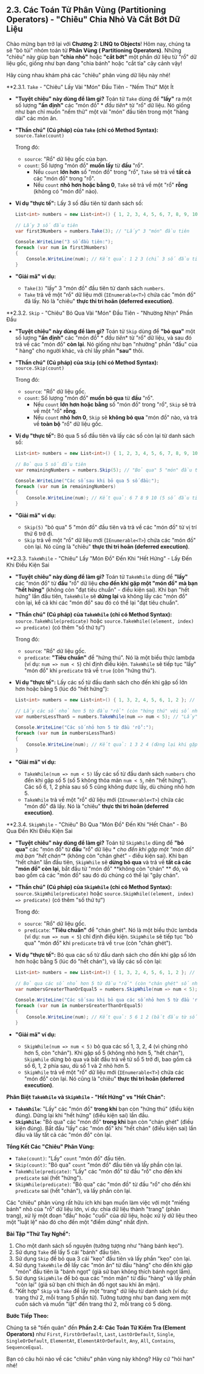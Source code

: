 ## **2.3. Các Toán Tử Phân Vùng (Partitioning Operators) - "Chiêu" Chia Nhỏ Và Cắt Bớt Dữ Liệu**

Chào mừng bạn trở lại với **Chương 2: LINQ to Objects**! Hôm nay, chúng ta sẽ "bỏ túi" nhóm toán tử **Phân Vùng (
Partitioning Operators)**. Những "chiêu" này giúp bạn **"chia nhỏ"** hoặc **"cắt bớt"** một phần dữ liệu từ "rổ" dữ liệu
gốc, giống như bạn đang "chia bánh" hoặc "cắt tỉa" cây cảnh vậy!

Hãy cùng nhau khám phá các "chiêu" phân vùng dữ liệu này nhé!

\*\*2.3.1. `Take` - "Chiêu" Lấy Vài "Món" Đầu Tiên - "Nếm Thử" Một Ít

- **"Tuyệt chiêu" này dùng để làm gì?** Toán tử `Take` dùng để **"lấy"** ra một số lượng **"ấn định"** các "món đồ" *
  *đầu tiên** từ "rổ" dữ liệu. Nó giống như bạn chỉ muốn "nếm thử" một vài "món" đầu tiên trong một "hàng dài" các món
  ăn.

- **"Thần chú" (Cú pháp) của `Take` (chỉ có Method Syntax):** `source.Take(count)`

  Trong đó:

    - `source`: "Rổ" dữ liệu gốc của bạn.
    - `count`: Số lượng "món đồ" **muốn lấy** từ **đầu** "rổ".
        - Nếu `count` **lớn hơn** số "món đồ" trong "rổ", `Take` sẽ trả về **tất cả** các "món đồ" trong "rổ".
        - Nếu `count` **nhỏ hơn hoặc bằng 0**, `Take` sẽ trả về một "rổ" **rỗng** (không có "món đồ" nào).

- **Ví dụ "thực tế":** Lấy 3 số đầu tiên từ danh sách số:

  ```csharp
  List<int> numbers = new List<int>() { 1, 2, 3, 4, 5, 6, 7, 8, 9, 10 }; // "Rổ" số

  // Lấy 3 số đầu tiên
  var first3Numbers = numbers.Take(3); // "Lấy" 3 "món" đầu tiên

  Console.WriteLine("3 số đầu tiên:");
  foreach (var num in first3Numbers)
  {
      Console.WriteLine(num); // Kết quả: 1 2 3 (chỉ 3 số đầu tiên được lấy)
  }
  ```

- **"Giải mã" ví dụ:**
    - `Take(3)` "lấy" 3 "món đồ" đầu tiên từ danh sách `numbers`.
    - `Take` trả về một "rổ" dữ liệu mới (`IEnumerable<T>`) chứa các "món đồ" đã lấy. Nó là "chiêu" **thực thi trì
      hoãn (deferred execution)**.

\*\*2.3.2. `Skip` - "Chiêu" Bỏ Qua Vài "Món" Đầu Tiên - "Nhường Nhịn" Phần Đầu

- **"Tuyệt chiêu" này dùng để làm gì?** Toán tử `Skip` dùng để **"bỏ qua"** một số lượng **"ấn định"** các "món đồ" *
  *đầu tiên** từ "rổ" dữ liệu, và sau đó trả về các "món đồ" **còn lại**. Nó giống như bạn "nhường" phần "đầu" của "
  hàng" cho người khác, và chỉ lấy phần **"sau"** thôi.

- **"Thần chú" (Cú pháp) của `Skip` (chỉ có Method Syntax):** `source.Skip(count)`

  Trong đó:

    - `source`: "Rổ" dữ liệu gốc.
    - `count`: Số lượng "món đồ" **muốn bỏ qua** từ **đầu** "rổ".
        - Nếu `count` **lớn hơn hoặc bằng** số "món đồ" trong "rổ", `Skip` sẽ trả về một "rổ" **rỗng**.
        - Nếu `count` **nhỏ hơn 0**, `Skip` sẽ **không bỏ qua** "món đồ" nào, và trả về **toàn bộ** "rổ" dữ liệu gốc.

- **Ví dụ "thực tế":** Bỏ qua 5 số đầu tiên và lấy các số còn lại từ danh sách số:

  ```csharp
  List<int> numbers = new List<int>() { 1, 2, 3, 4, 5, 6, 7, 8, 9, 10 }; // "Rổ" số

  // Bỏ qua 5 số đầu tiên
  var remainingNumbers = numbers.Skip(5); // "Bỏ qua" 5 "món" đầu tiên

  Console.WriteLine("Các số sau khi bỏ qua 5 số đầu:");
  foreach (var num in remainingNumbers)
  {
      Console.WriteLine(num); // Kết quả: 6 7 8 9 10 (5 số đầu tiên đã bị "bỏ qua", chỉ còn lại phần "sau")
  }
  ```

- **"Giải mã" ví dụ:**
    - `Skip(5)` "bỏ qua" 5 "món đồ" đầu tiên và trả về các "món đồ" từ vị trí thứ 6 trở đi.
    - `Skip` trả về một "rổ" dữ liệu mới (`IEnumerable<T>`) chứa các "món đồ" còn lại. Nó cũng là "chiêu" **thực thi trì
      hoãn (deferred execution)**.

\*\*2.3.3. `TakeWhile` - "Chiêu" Lấy "Món Đồ" Đến Khi "Hết Hứng" - Lấy Đến Khi Điều Kiện Sai

- **"Tuyệt chiêu" này dùng để làm gì?** Toán tử `TakeWhile` dùng để **"lấy"** các "món đồ" từ **đầu** "rổ" dữ liệu **cho
  đến khi gặp một "món đồ" mà bạn "hết hứng"** (không còn "đạt tiêu chuẩn" - điều kiện sai). Khi bạn "hết hứng" lần đầu
  tiên, `TakeWhile` sẽ **dừng lại** và không lấy các "món đồ" còn lại, kể cả khi các "món đồ" sau đó có thể lại "đạt
  tiêu chuẩn".

- **"Thần chú" (Cú pháp) của `TakeWhile` (chỉ có Method Syntax):** `source.TakeWhile(predicate)` hoặc
  `source.TakeWhile((element, index) => predicate)` (có thêm "số thứ tự")

  Trong đó:

    - `source`: "Rổ" dữ liệu gốc.
    - `predicate`: **"Tiêu chuẩn"** để "hứng thú". Nó là một biểu thức lambda (ví dụ: `num => num < 5`) chỉ định điều
      kiện. `TakeWhile` sẽ tiếp tục "lấy" "món đồ" khi `predicate` trả về `true` (còn "hứng thú").

- **Ví dụ "thực tế":** Lấy các số từ đầu danh sách cho đến khi gặp số lớn hơn hoặc bằng 5 (lúc đó "hết hứng"):

  ```csharp
  List<int> numbers = new List<int>() { 1, 3, 2, 4, 5, 6, 1, 2 }; // "Rổ" số

  // Lấy các số nhỏ hơn 5 từ đầu "rổ" (còn "hứng thú" với số nhỏ hơn 5)
  var numbersLessThan5 = numbers.TakeWhile(num => num < 5); // "Lấy" trong khi số còn nhỏ hơn 5

  Console.WriteLine("Các số nhỏ hơn 5 từ đầu 'rổ':");
  foreach (var num in numbersLessThan5)
  {
      Console.WriteLine(num); // Kết quả: 1 3 2 4 (dừng lại khi gặp số 5, vì 5 không nhỏ hơn 5)
  }
  ```

- **"Giải mã" ví dụ:**
    - `TakeWhile(num => num < 5)` lấy các số từ đầu danh sách `numbers` cho đến khi gặp số 5 (số 5 không thỏa mãn
      `num < 5`, nên "hết hứng"). Các số 6, 1, 2 phía sau số 5 cũng không được lấy, dù chúng nhỏ hơn 5.
    - `TakeWhile` trả về một "rổ" dữ liệu mới (`IEnumerable<T>`) chứa các "món đồ" đã lấy. Nó là "chiêu" **thực thi trì
      hoãn (deferred execution)**.

\*\*2.3.4. `SkipWhile` - "Chiêu" Bỏ Qua "Món Đồ" Đến Khi "Hết Chán" - Bỏ Qua Đến Khi Điều Kiện Sai

- **"Tuyệt chiêu" này dùng để làm gì?** Toán tử `SkipWhile` dùng để **"bỏ qua"** các "món đồ" từ **đầu** "rổ" dữ liệu *
  *cho đến khi gặp một "món đồ" mà bạn "hết chán"** (không còn "chán ghét" - điều kiện sai). Khi bạn "hết chán" lần đầu
  tiên, `SkipWhile` sẽ **dừng bỏ qua** và trả về **tất cả các "món đồ" còn lại**, bắt đầu từ "món đồ" **không còn "chán"
  ** đó, và bao gồm cả các "món đồ" sau đó dù chúng có thể lại "gây chán".

- **"Thần chú" (Cú pháp) của `SkipWhile` (chỉ có Method Syntax):** `source.SkipWhile(predicate)` hoặc
  `source.SkipWhile((element, index) => predicate)` (có thêm "số thứ tự")

  Trong đó:

    - `source`: "Rổ" dữ liệu gốc.
    - `predicate`: **"Tiêu chuẩn"** để "chán ghét". Nó là một biểu thức lambda (ví dụ: `num => num < 5`) chỉ định điều
      kiện. `SkipWhile` sẽ tiếp tục "bỏ qua" "món đồ" khi `predicate` trả về `true` (còn "chán ghét").

- **Ví dụ "thực tế":** Bỏ qua các số từ đầu danh sách cho đến khi gặp số lớn hơn hoặc bằng 5 (lúc đó "hết chán"), và lấy
  các số còn lại:

  ```csharp
  List<int> numbers = new List<int>() { 1, 3, 2, 4, 5, 6, 1, 2 }; // "Rổ" số

  // Bỏ qua các số nhỏ hơn 5 từ đầu "rổ" (còn "chán ghét" số nhỏ hơn 5)
  var numbersGreaterThanOrEqual5 = numbers.SkipWhile(num => num < 5); // "Bỏ qua" trong khi số còn nhỏ hơn 5

  Console.WriteLine("Các số sau khi bỏ qua các số nhỏ hơn 5 từ đầu 'rổ':");
  foreach (var num in numbersGreaterThanOrEqual5)
  {
      Console.WriteLine(num); // Kết quả: 5 6 1 2 (bắt đầu từ số 5, vì 5 không nhỏ hơn 5)
  }
  ```

- **"Giải mã" ví dụ:**
    - `SkipWhile(num => num < 5)` bỏ qua các số 1, 3, 2, 4 (vì chúng nhỏ hơn 5, còn "chán"). Khi gặp số 5 (không nhỏ hơn
      5, "hết chán"), `SkipWhile` dừng bỏ qua và bắt đầu trả về từ số 5 trở đi, bao gồm cả số 6, 1, 2 phía sau, dù số 1
      và 2 nhỏ hơn 5.
    - `SkipWhile` trả về một "rổ" dữ liệu mới (`IEnumerable<T>`) chứa các "món đồ" còn lại. Nó cũng là "chiêu" **thực
      thi trì hoãn (deferred execution)**.

**Phân Biệt `TakeWhile` và `SkipWhile` - "Hết Hứng" vs "Hết Chán":**

- **`TakeWhile`**: "Lấy" các "món đồ" **trong khi** bạn còn "hứng thú" (điều kiện đúng). Dừng lại khi "hết hứng" (điều
  kiện sai) lần đầu.
- **`SkipWhile`**: "Bỏ qua" các "món đồ" **trong khi** bạn còn "chán ghét" (điều kiện đúng). Bắt đầu "lấy" các "món đồ"
  khi "hết chán" (điều kiện sai) lần đầu và lấy tất cả các "món đồ" còn lại.

**Tổng Kết Các "Chiêu" Phân Vùng:**

- `Take(count)`: "Lấy" `count` "món đồ" đầu tiên.
- `Skip(count)`: "Bỏ qua" `count` "món đồ" đầu tiên và lấy phần còn lại.
- `TakeWhile(predicate)`: "Lấy" các "món đồ" từ đầu "rổ" cho đến khi `predicate` sai (hết "hứng").
- `SkipWhile(predicate)`: "Bỏ qua" các "món đồ" từ đầu "rổ" cho đến khi `predicate` sai (hết "chán"), và lấy phần còn
  lại.

Các "chiêu" phân vùng rất hữu ích khi bạn muốn làm việc với một "miếng bánh" nhỏ của "rổ" dữ liệu lớn, ví dụ: chia dữ
liệu thành "trang" (phân trang), xử lý một đoạn "đầu" hoặc "cuối" của dữ liệu, hoặc xử lý dữ liệu theo một "luật lệ" nào
đó cho đến một "điểm dừng" nhất định.

**Bài Tập "Thử Tay Nghề":**

1. Cho một danh sách số nguyên (tưởng tượng như "hàng bánh kẹo").
2. Sử dụng `Take` để lấy 5 cái "bánh" đầu tiên.
3. Sử dụng `Skip` để bỏ qua 3 cái "kẹo" đầu tiên và lấy phần "kẹo" còn lại.
4. Sử dụng `TakeWhile` để lấy các "món ăn" từ đầu "hàng" cho đến khi gặp "món" đầu tiên là "bánh ngọt" (giả sử bạn không
   thích bánh ngọt lắm).
5. Sử dụng `SkipWhile` để bỏ qua các "món mặn" từ đầu "hàng" và lấy phần "còn lại" (giả sử bạn chỉ thích ăn đồ ngọt sau
   khi ăn mặn).
6. "Kết hợp" `Skip` và `Take` để lấy một "trang" dữ liệu từ danh sách (ví dụ: trang thứ 2, mỗi trang 5 phần tử). Tưởng
   tượng như bạn đang xem một cuốn sách và muốn "lật" đến trang thứ 2, mỗi trang có 5 dòng.

**Bước Tiếp Theo:**

Chúng ta sẽ "tiến quân" đến **Phần 2.4: Các Toán Tử Kiểm Tra (Element Operators)** như `First`, `FirstOrDefault`,
`Last`, `LastOrDefault`, `Single`, `SingleOrDefault`, `ElementAt`, `ElementAtOrDefault`, `Any`, `All`, `Contains`,
`SequenceEqual`.

Bạn có câu hỏi nào về các "chiêu" phân vùng này không? Hãy cứ "hỏi han" nhé!
